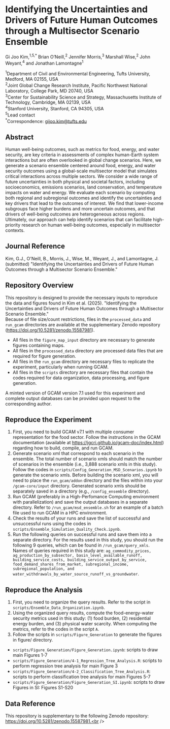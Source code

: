 # Identifying the Uncertainties and Drivers of Future Human Outcomes through a Multisector Scenario Ensemble
Gi Joo Kim,<sup>1,5,*</sup> Brian O’Neill,<sup>2</sup> Jennifer Morris,<sup>3</sup> Marshall Wise,<sup>2</sup> John Weyant,<sup>4</sup> and Jonathan Lamontagne<sup>1</sup>

<sup>1</sup>Department of Civil and Environmental Engineering, Tufts University, Medford, MA 02155, USA<br />
<sup>2</sup>Joint Global Change Research Institute, Pacific Northwest National Laboratory, College Park, MD 20740, USA<br />
<sup>3</sup>Center for Sustainability Science and Strategy, Massachusetts Institute of Technology, Cambridge, MA 02139, USA<br />
<sup>4</sup>Stanford University, Stanford, CA 94305, USA<br />
<sup>5</sup>Lead contact<br />
<sup>*</sup>Correspondence: gijoo.kim@tufts.edu<br />


## Abstract
Human well-being outcomes, such as metrics for food, energy, and water security, are key criteria in assessments of complex human-Earth system interactions but are often overlooked in global change scenarios. Here, we generate a scenario ensemble centered around food, energy, and water security outcomes using a global-scale multisector model that simulates critical interactions across multiple sectors. We consider a wide range of future uncertainties in both physical and societal factors, including socioeconomics, emissions scenarios, land conservation, and temperature impacts on water and energy. We evaluate each scenario by computing both regional and subregional outcomes and identify the uncertainties and key drivers that lead to the outcomes of interest. We find that lower-income subgroups face higher burdens and more uncertain outcomes, and that drivers of well-being outcomes are heterogeneous across regions. Ultimately, our approach can help identify scenarios that can facilitate high-priority research on human well-being outcomes, especially in multisector contexts.


## Journal Reference
Kim, G.J., O'Neill, B., Morris, J., Wise, M., Weyant, J., and Lamontagne, J. (submitted) "Identifying the Uncertainties and Drivers of Future Human Outcomes through a Multisector Scenario Ensemble."


## Repository Overview
This repository is designed to provide the necessary inputs to reproduce the data and figures found in Kim et al. (2025). "Identifying the Uncertainties and Drivers of Future Human Outcomes through a Multisector Scenario Ensemble."<br />
Because of file size/count restrictions, files in the ```processed_data``` and ```run_gcam``` directories are available at the supplementary Zenodo repository (https://doi.org/10.5281/zenodo.15587981).<br />
* All files in the ```figure_map_input``` directory are necessary to generate figures containing maps.<br />
* All files in the ```processed_data``` directory are processed data files that are required for figure generation.<br />
* All files in the ```run_gcam``` directory are necessary files to replicate the experiment, particularly when running GCAM.<br />
* All files in the ```scripts``` directory are necessary files that contain the codes required for data organization, data processing, and figure generation.<br />

A minted version of GCAM version 7.1 used for this experiment and complete output databases can be provided upon request to the corresponding author.<br />

## Reproduce the Experiment
1) First, you need to build GCAM v7.1 with multiple consumer representation for the food sector. Follow the instructions in the GCAM documentation (available at https://jgcri.github.io/gcam-doc/index.html) regarding how to build, compile, and run GCAM.
2) Generate scenario xml that correspond to each scenario in the ensemble. The total number of scenario xmls should match the number of scenarios in the ensemble (i.e., 3,888 scenario xmls in this study). Follow the codes in ```scripts/Config_Generation_MSD_Scenarios.ipynb``` to generate the scenario xmls. Before building the scenario xml, you will need to place the ```run_gcam/addon``` directory and the files within into your ```/gcam-core/input``` directory. Generated scenario xmls should be separately saved in a directory (e.g., ```/config_ensemble``` directory).
3) Run GCAM (preferably in a High-Perfomance Computing environment with parallelization) and save the output databases in a separate directory. Refer to ```/run_gcam/msd_ensemble.sh``` for an example of a batch file used to run GCAM in a HPC environment.
4) Check the results of your runs and save the list of successful and unsuccessful runs using the codes in ```scripts/Ensemble_Simulation_Quality_Check.ipynb```.
5) Run the following queries on successful runs and save them into a separate directory. For the results used in this study, you should run the following 9 queries, which can be found in ```/run_gcam/query_xmls```.<br />
Names of queries required in this study are: ```ag_commodity_prices, ag_production_by_subsector, basin_level_available_runoff, building_service_costs, building_service_output_by_service, food_demand_shares_from_market, subregional_income, subregional_population, and water_withdrawals_by_water_source_runoff_vs_groundwater```.


## Reproduce the Analysis
1) First, you need to organize the query results. Refer to the script in ```scripts/Ensemble_Data_Organization.ipynb```.
2) Using the organized query results, compute the food-energy-water security metrics used in this study: (1) food burden, (2) residential energy burden, and (3) physical water scarcity. When computing the metrics, refer to the codes in the script ```A```. 
3) Follow the scripts in ```scripts/Figure_Generation``` to generate the figures in figure/ directory.
* ```scripts/Figure_Generation/Figure_Generation.ipynb```: scripts to draw main Figures 1-7
* ```scripts/Figure_Generation/4-1_Regression_Tree_Analysis.R```: scripts to perform regression tree analysis for main Figure 3
* ```scripts/Figure_Generation/4-2_Classification_Tree_Analysis.R```: scripts to perform classification tree analysis for main Figures 5-7
* ```scripts/Figure_Generation/Figure_Generation_SI.ipynb```: scripts to draw Figures in SI: Figures S1-S20

## Data Reference
This repository is supplementary to the following Zenodo repository: https://doi.org/10.5281/zenodo.15587981.<br />
